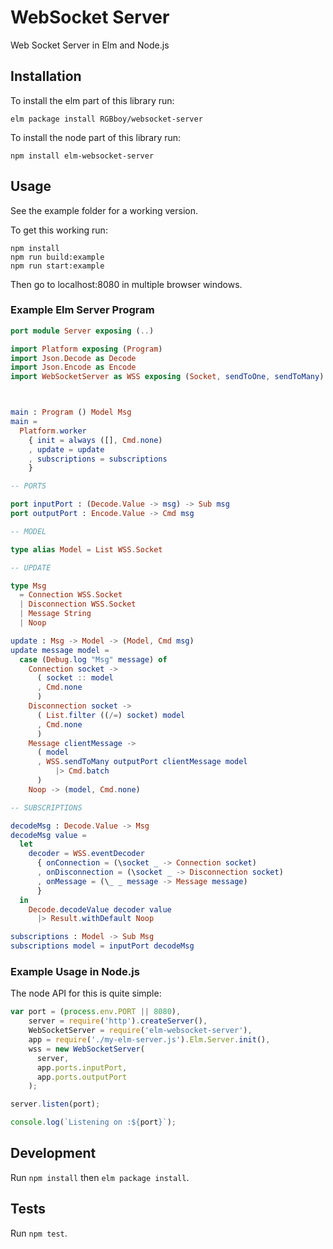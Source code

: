 # WebSocket Server

Web Socket Server in Elm and Node.js

## Installation

To install the elm part of this library run:

```
elm package install RGBboy/websocket-server
```

To install the node part of this library run:

```
npm install elm-websocket-server
```

## Usage

See the example folder for a working version.

To get this working run:

```
npm install
npm run build:example
npm run start:example
```

Then go to localhost:8080 in multiple browser windows.

### Example Elm Server Program

```elm
port module Server exposing (..)

import Platform exposing (Program)
import Json.Decode as Decode
import Json.Encode as Encode
import WebSocketServer as WSS exposing (Socket, sendToOne, sendToMany)



main : Program () Model Msg
main =
  Platform.worker
    { init = always ([], Cmd.none)
    , update = update
    , subscriptions = subscriptions
    }

-- PORTS

port inputPort : (Decode.Value -> msg) -> Sub msg
port outputPort : Encode.Value -> Cmd msg

-- MODEL

type alias Model = List WSS.Socket

-- UPDATE

type Msg
  = Connection WSS.Socket
  | Disconnection WSS.Socket
  | Message String
  | Noop

update : Msg -> Model -> (Model, Cmd msg)
update message model =
  case (Debug.log "Msg" message) of
    Connection socket ->
      ( socket :: model
      , Cmd.none
      )
    Disconnection socket ->
      ( List.filter ((/=) socket) model
      , Cmd.none
      )
    Message clientMessage ->
      ( model
      , WSS.sendToMany outputPort clientMessage model
          |> Cmd.batch
      )
    Noop -> (model, Cmd.none)

-- SUBSCRIPTIONS

decodeMsg : Decode.Value -> Msg
decodeMsg value =
  let
    decoder = WSS.eventDecoder
      { onConnection = (\socket _ -> Connection socket)
      , onDisconnection = (\socket _ -> Disconnection socket)
      , onMessage = (\_ _ message -> Message message)
      }
  in
    Decode.decodeValue decoder value
      |> Result.withDefault Noop

subscriptions : Model -> Sub Msg
subscriptions model = inputPort decodeMsg
```

### Example Usage in Node.js

The node API for this is quite simple:

```javascript
var port = (process.env.PORT || 8080),
    server = require('http').createServer(),
    WebSocketServer = require('elm-websocket-server'),
    app = require('./my-elm-server.js').Elm.Server.init(),
    wss = new WebSocketServer(
      server,
      app.ports.inputPort,
      app.ports.outputPort
    );

server.listen(port);

console.log(`Listening on :${port}`);
```

## Development

Run `npm install` then `elm package install`.

## Tests

Run `npm test`.
